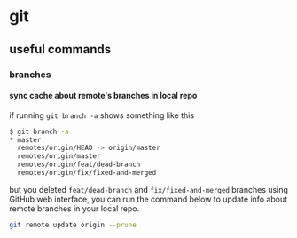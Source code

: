 # git

## useful commands

### branches

#### sync cache about remote's branches in local repo

if running `git branch -a` shows something like this

```bash
$ git branch -a
* master
  remotes/origin/HEAD -> origin/master
  remotes/origin/master
  remotes/origin/feat/dead-branch
  remotes/origin/fix/fixed-and-merged
```

but you deleted `feat/dead-branch` and `fix/fixed-and-merged` branches using GitHub web interface, you can run the command below to update info about remote branches in your local repo.

```bash
git remote update origin --prune
```
